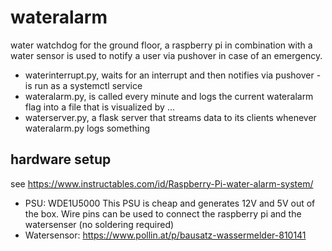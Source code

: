 # wateralarm
water watchdog for the ground floor,
a raspberry pi in combination with a water sensor is used to notify a user via pushover in case of an emergency.
* waterinterrupt.py, waits for an interrupt and then notifies via pushover - is run as a systemctl service
* wateralarm.py, is called every minute and logs the current wateralarm flag into a file that is visualized by ...
* waterserver.py, a flask server that streams data to its clients whenever wateralarm.py logs something

## hardware setup
see https://www.instructables.com/id/Raspberry-Pi-water-alarm-system/

* PSU: WDE1U5000
  This PSU is cheap and generates 12V and 5V out of the box. Wire pins can be used to connect the raspberry pi and the watersenser (no soldering required)
* Watersensor: https://www.pollin.at/p/bausatz-wassermelder-810141
